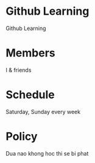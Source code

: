 # Github Learning

Github Learning

# Members

I & friends

# Schedule

Saturday, Sunday every week

# Policy

Dua nao khong hoc thi se bi phat
